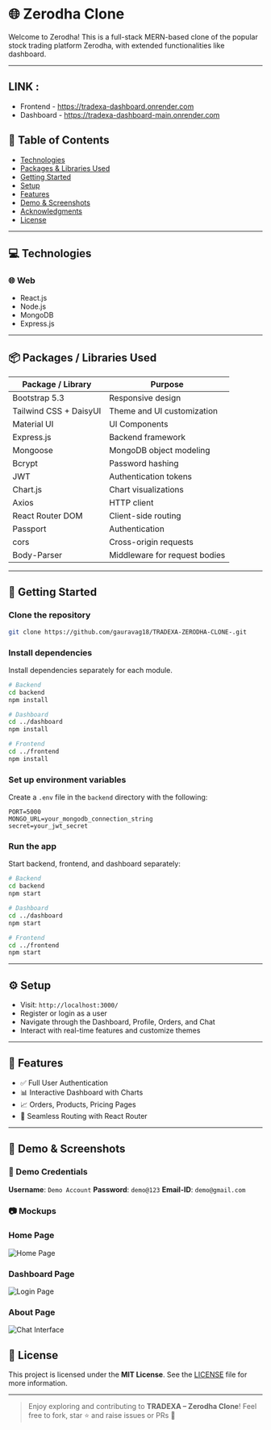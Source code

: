# 🌐 Zerodha Clone

Welcome to Zerodha! This is a full-stack MERN-based clone of the popular stock trading platform Zerodha, with extended functionalities like dashboard.

---
## LINK :
* Frontend  - https://tradexa-dashboard.onrender.com
* Dashboard - https://tradexa-dashboard-main.onrender.com

## 📑 Table of Contents

* [Technologies](#-technologies)
* [Packages & Libraries Used](#-packages--libraries-used)
* [Getting Started](#-getting-started)
* [Setup](#️-setup)
* [Features](#-features)
* [Demo & Screenshots](#-demo--screenshots)
* [Acknowledgments](#-acknowledgments)
* [License](#-license)

---


## 💻 Technologies

### 🌐 Web

* React.js
* Node.js
* MongoDB
* Express.js

---

## 📦 Packages / Libraries Used

| Package / Library      | Purpose                       |
| ---------------------- | ----------------------------- |
| Bootstrap 5.3          | Responsive design             |
| Tailwind CSS + DaisyUI | Theme and UI customization    |
| Material UI            | UI Components                 |
| Express.js             | Backend framework             |
| Mongoose               | MongoDB object modeling       |
| Bcrypt                 | Password hashing              |
| JWT                    | Authentication tokens         |
| Chart.js               | Chart visualizations          |
| Axios                  | HTTP client                   |
| React Router DOM       | Client-side routing           |
| Passport               | Authentication                |
| cors                   | Cross-origin requests         |
| Body-Parser            | Middleware for request bodies |

---

## 🚀 Getting Started

### Clone the repository

```bash
git clone https://github.com/gauravag18/TRADEXA-ZERODHA-CLONE-.git
```

### Install dependencies

Install dependencies separately for each module.

```bash
# Backend
cd backend
npm install

# Dashboard
cd ../dashboard
npm install

# Frontend
cd ../frontend
npm install
```

### Set up environment variables

Create a `.env` file in the `backend` directory with the following:

```
PORT=5000
MONGO_URL=your_mongodb_connection_string
secret=your_jwt_secret
```

### Run the app

Start backend, frontend, and dashboard separately:

```bash
# Backend
cd backend
npm start

# Dashboard
cd ../dashboard
npm start

# Frontend
cd ../frontend
npm start
```

---

## ⚙️ Setup

* Visit: `http://localhost:3000/`
* Register or login as a user
* Navigate through the Dashboard, Profile, Orders, and Chat
* Interact with real-time features and customize themes

---

## 🎯 Features

* ✅ Full User Authentication
* 📊 Interactive Dashboard with Charts
* 📈 Orders, Products, Pricing Pages
* 🚀 Seamless Routing with React Router

---

## 🔗 Demo & Screenshots

### 🧪 Demo Credentials

**Username**: `Demo Account`
**Password**: `demo@123`
**Email-ID**: `demo@gmail.com`

### 📷 Mockups

### Home Page
![Home Page](./screenshots/Homepage.jpeg)

### Dashboard Page
![Login Page](./screenshots/Dashboard.jpeg)

### About Page
![Chat Interface](./screenshots/About.jpeg)


## 📜 License

This project is licensed under the **MIT License**. See the [LICENSE](LICENSE) file for more information.

---

> Enjoy exploring and contributing to **TRADEXA – Zerodha Clone**!
> Feel free to fork, star ⭐ and raise issues or PRs 🙌
